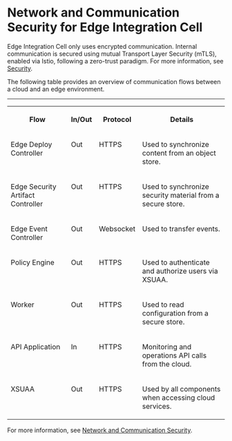 <!-- loio7051f883696e49428f64fc4af055df25 -->

# Network and Communication Security for Edge Integration Cell

Edge Integration Cell only uses encrypted communication. Internal communication is secured using mutual Transport Layer Security \(mTLS\), enabled via Istio, following a zero-trust paradigm. For more information, see [Security](https://istio.io/latest/docs/concepts/security/).

The following table provides an overview of communication flows between a cloud and an edge environment.

****


<table>
<tr>
<th valign="top">

Flow



</th>
<th valign="top">

In/Out



</th>
<th valign="top">

Protocol



</th>
<th valign="top">

Details



</th>
</tr>
<tr>
<td valign="top">

Edge Deploy Controller



</td>
<td valign="top">

Out



</td>
<td valign="top">

HTTPS



</td>
<td valign="top">

Used to synchronize content from an object store.



</td>
</tr>
<tr>
<td valign="top">

Edge Security Artifact Controller



</td>
<td valign="top">

Out



</td>
<td valign="top">

HTTPS



</td>
<td valign="top">

Used to synchronize security material from a secure store.



</td>
</tr>
<tr>
<td valign="top">

Edge Event Controller



</td>
<td valign="top">

Out



</td>
<td valign="top">

Websocket



</td>
<td valign="top">

Used to transfer events.



</td>
</tr>
<tr>
<td valign="top">

Policy Engine



</td>
<td valign="top">

Out



</td>
<td valign="top">

HTTPS



</td>
<td valign="top">

Used to authenticate and authorize users via XSUAA.



</td>
</tr>
<tr>
<td valign="top">

Worker



</td>
<td valign="top">

Out



</td>
<td valign="top">

HTTPS



</td>
<td valign="top">

Used to read configuration from a secure store.



</td>
</tr>
<tr>
<td valign="top">

API Application



</td>
<td valign="top">

In



</td>
<td valign="top">

HTTPS



</td>
<td valign="top">

Monitoring and operations API calls from the cloud.



</td>
</tr>
<tr>
<td valign="top">

XSUAA



</td>
<td valign="top">

Out



</td>
<td valign="top">

HTTPS



</td>
<td valign="top">

Used by all components when accessing cloud services.



</td>
</tr>
</table>

For more information, see [Network and Communication Security](https://help.sap.com/docs/EDGE_LIFECYCLE_MANAGEMENT/9d5719aae5aa4d479083253ba79c23f9/91e43a0f8ef44b8e8f543f544d646f30.html).

